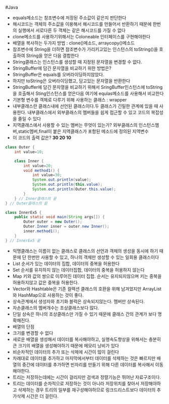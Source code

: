 #Java
- equals메소드는 참조변수에 저장된 주소값이 같은지 판단한다
- 해시코드는 객체의 주소값을 이용해서 해시코드를 만들어서 반환하기 때문에 한번의 실행에서 서로다른 두 객체는 같은 해시코드를 가질 수 없다
- clone메소드를 사용하기위해서는 Coloneable 인터페이스를 구현해야한다
- 배열을 복사하는 두가지 방법 : clone()메소드, arraycopy()메소드
- 참조변수에 String을 더하면 참조변수가 가리키고있는 인스턴스의 toString()을 호출하여 String을 얻은 다음 결합한다
- String클래스는 인스턴스를 생성할 때 지정된 문자열을 변경할 수 없다.
- StringBuffer에 담긴 문자열을 비교하기 위한 방법은?
 - StringBuffer은 equals를 오버라이딩하지않았다.
 - 하지만 toString은 오버라이딩했고, 담고있는 문자열을 반환한다
 - StringBuffer에 담긴 문자열을 비교하기 위해서 SringBuffer인스턴스에 toString을 호출해서 Sting인스턴스를 얻은다음 여기에 equlas메소드를 사용해서 비교한다
- 기본형 변수를 객체로 다루기 위해 사용하는 클래스 : wrapper
- 내부클래스란 클래스내에 선언된 클래스이다.두 클래스가 긴밀한 관계에 있을 때 사용한다. 내부클래스에서 외부클래스의 멤버들을 쉽게 접근할 수 있고 코드의 복잡성을 줄일 수 있다
- 지역클래스에서 사용할 수 있는 멤버는 무엇이 있는가? 외부클래스의 인스턴스멤버,static멤버,final이 붙은 지역클래스가 포함된 메소드에 정의된 지역변수
- 이 코드의 출력 값은? **30 20 10**
```java
class Outer {
	int value=10;				

	class Inner {
		int value=20;	
		void method1() {
			int value=30;
			System.out.println(value);
			System.out.println(this.value);
			System.out.println(Outer.this.value);
		}
	} // Inner클래스의 끝
} // Outer클래스의 끝

class InnerEx5 {
	public static void main(String args[]) {
		Outer outer = new Outer();
		Outer.Inner inner = outer.new Inner();
		inner.method1();
	}
} // InnerEx5 끝
```

- 익명클래스는 이름이 없는 클래스로 클래스의 선언과 객체의 생성을 동시에 하기 때문에 단 한번만 사용할 수 있고, 하나의 객체만 생성할 수 있는 일회용 클래스이다
- List 순서가 있는 데이터의 집합, 데이터의 중복을 허용한다
- Set 순서를 유지하지 않는 데이터집합, 데이터의 중복을 허용하지 않는다
- Map 키와 값의 쌍으로 이루어진 데이터 집합. 순서는 유지되지않으며 키는 중복을 허용하지않고 값은 중복을 허용한다.
- Vector와 Hashtable은 기존 컬렉션 클래스의 호환을 위해 남겨었지만 ArrayList와 HashMap으로 사용하는 것이 좋다.
- 상속관계에서 생성자와 초기화 블럭은 상속되지않는다. 멤버만 상속된다.
- 자손클래스의 멤버개수는 조상클래스보다 많다.
- 단일 상속은 하나의 조상클래스만 가질 수 있기 때문에 클래스 간의 관계가 보다 명확해진다.
- 배열의 단점
 - 크기를 변경할 수 없다
 - 새로운 배열을 생성해서 데이터를 복사해야하고, 실행속도향상을 위해서는 충분히 큰 크기의 배열을 생성해야하기 때문에 메모리 낭비가 있다
 - 비순차적인 데이터의 추가 또는 삭제에 시간이 많이 걸린다
 - 차례대로 데이터를 추가하고 마지막에서부터 데이터를 삭제하는 것은 빠르지만 배열의 중간에 데이터를 추가하면 빈자리를 만들기 위해 다른 데이터를 복사해서 이동해야한다.
- 트리는 저장하는데에는 시간이 걸리지만 검색과 정렬기능은 뛰어난 자료구조이다.
- 트리는 데이터를 순차적으로 저장하는 것이 아니라 저장위치를 찾아서 저장해야하고 삭제하는 경우 트리의 일부를 재구성해야하므로 링크드리스트보다 데이터의 추가삭제 시간은 더 걸린다.




